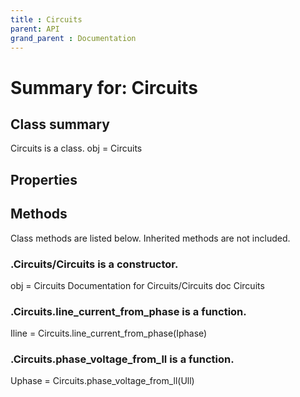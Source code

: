 ```yaml
---
title : Circuits
parent: API
grand_parent : Documentation
---
```

# Summary for: **Circuits**

## Class summary

Circuits is a class.
obj = Circuits

## Properties


## Methods

Class methods are listed below. Inherited methods are not included.

### .**Circuits**/Circuits is a constructor.
obj = Circuits
Documentation for Circuits/Circuits
doc Circuits

### .Circuits.**line_current_from_phase** is a function.
Iline = Circuits.line_current_from_phase(Iphase)

### .Circuits.**phase_voltage_from_ll** is a function.
Uphase = Circuits.phase_voltage_from_ll(Ull)


